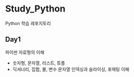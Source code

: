 # Study_Python
Python 학습 레포지토리

## Day1
파이썬 자료형의 이해
  - 숫자형, 문자열, 리스트, 튜플
  - 딕셔너리, 집합, 불, 변수
문자열 인덱싱과 슬라이싱, 포매팅 이해
